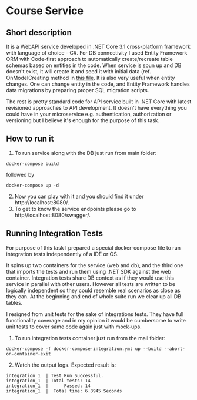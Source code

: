 # Course Service

## Short description

It is a WebAPI service developed in .NET Core 3.1 cross-platform framework with language of choice - C#. For DB connectivity I used Entity Framework ORM with Code-first approach to automatically create/recreate table schemas based on entities in the code. When service is spun up and DB doesn't exist, it will create it and seed it with initial data (ref. OnModelCreating method in [this file](https://github.com/danielnikonczuk/CourseService/blob/master/CourseService/Models/CourseServiceDbContext.cs). It is also very useful when entity changes. One can change entity in the code, and Entity Framework handles data migrations by preparing proper SQL migration scripts.

The rest is pretty standard code for API service built in .NET Core with latest revisioned approaches to API development.
It doesn't have everything you could have in your microservice e.g. authentication, authorization or versioning but I believe it's enough for the purpose of this task.

## How to run it

1. To run service along with the DB just run from main folder:
```
docker-compose build 
```
followed by 
```
docker-compose up -d
```
2. Now you can play with it and you should find it under http://localhost:8080/.
3. To get to know the service endpoints please go to http//localhost:8080/swagger/.

## Running Integration Tests

For purpose of this task I prepared a special docker-compose file to run integration tests independently of a IDE or OS.

It spins up two containers for the service (web and db), and the third one that imports the tests and run them using .NET SDK against the web container. Integration tests share DB context as if they would use this service in parallel with other users. However all tests are written to be logically independent so they could resemble real scenarios as close as they can. At the beginning and end of whole suite run we clear up all DB tables. 

I resigned from unit tests for the sake of integrations tests. They have full functionality coverage and in my opinion it would be cumbersome to write unit tests to cover same code again just with mock-ups.

1. To run integration tests container just run from the mail folder:
```
docker-compose -f docker-compose-integration.yml up --build --abort-on-container-exit
```
2. Watch the output logs. Expected result is: 
```
integration_1  | Test Run Successful.
integration_1  | Total tests: 14
integration_1  |      Passed: 14
integration_1  |  Total time: 6.8945 Seconds
```

